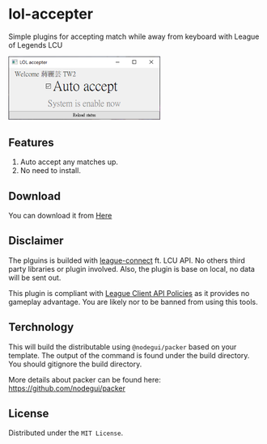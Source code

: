 # lol-accepter

Simple plugins for accepting match while away from keyboard with League of Legends LCU  

<img src="assets/tools.png" width="300" alt="project_logo"/>  

## Features
1. Auto accept any matches up.
2. No need to install.

## Download

You can download it from [Here](https://github.com/r48n34/lol-accepter/releases)

## Disclaimer
The plguins is builded with [league-connect](https://www.npmjs.com/package/league-connect) ft. LCU API. No others third party libraries or plugin involved. Also, the plugin is base on local, no data will be sent out.

This plugin is compliant with [League Client API Policies](https://developer.riotgames.com/docs/lol#league-client) as it provides no gameplay advantage. You are likely nor to be banned from using this tools.

## Terchnology
This will build the distributable using `@nodegui/packer` based on your template. The output of the command is found under the build directory. You should gitignore the build directory.

More details about packer can be found here: https://github.com/nodegui/packer

## License
Distributed under the `MIT License`.
